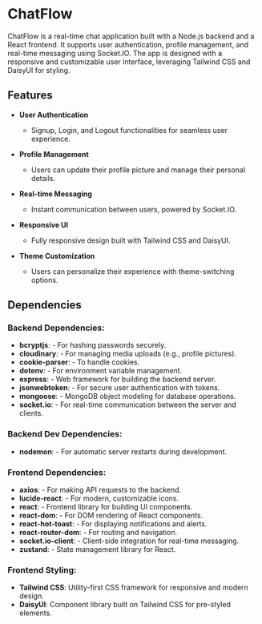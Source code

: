 # ChatFlow

ChatFlow is a real-time chat application built with a Node.js backend and a React frontend. It supports user authentication, profile management, and real-time messaging using Socket.IO. The app is designed with a responsive and customizable user interface, leveraging Tailwind CSS and DaisyUI for styling.

## Features

- **User Authentication**

  - Signup, Login, and Logout functionalities for seamless user experience.

- **Profile Management**

  - Users can update their profile picture and manage their personal details.

- **Real-time Messaging**

  - Instant communication between users, powered by Socket.IO.

- **Responsive UI**

  - Fully responsive design built with Tailwind CSS and DaisyUI.

- **Theme Customization**
  - Users can personalize their experience with theme-switching options.

## Dependencies

### Backend Dependencies:

- **bcryptjs**: - For hashing passwords securely.
- **cloudinary**: - For managing media uploads (e.g., profile pictures).
- **cookie-parser**: - To handle cookies.
- **dotenv**: - For environment variable management.
- **express**: - Web framework for building the backend server.
- **jsonwebtoken**: - For secure user authentication with tokens.
- **mongoose**: - MongoDB object modeling for database operations.
- **socket.io**: - For real-time communication between the server and clients.

### Backend Dev Dependencies:

- **nodemon**: - For automatic server restarts during development.

### Frontend Dependencies:

- **axios**: - For making API requests to the backend.
- **lucide-react**: - For modern, customizable icons.
- **react**: - Frontend library for building UI components.
- **react-dom**: - For DOM rendering of React components.
- **react-hot-toast**: - For displaying notifications and alerts.
- **react-router-dom**: - For routing and navigation.
- **socket.io-client**: - Client-side integration for real-time messaging.
- **zustand**: - State management library for React.

### Frontend Styling:

- **Tailwind CSS**: Utility-first CSS framework for responsive and modern design.
- **DaisyUI**: Component library built on Tailwind CSS for pre-styled elements.
